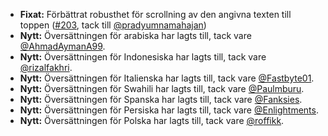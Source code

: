 * **Fixat:** Förbättrat robusthet för scrollning av den angivna texten till toppen ([#203](https://github.com/rugk/offline-qr-code/issues/203), tack till [@pradyumnamahajan](https://github.com/pradyumnamahajan))
* **Nytt:** Översättningen för arabiska har lagts till, tack vare [@AhmadAymanA99](https://github.com/AhmadAymanA99).
* **Nytt:** Översättningen för Indonesiska har lagts till, tack vare [@rizalfakhri](https://github.com/rizalfakhri).
* **Nytt:** Översättningen för Italienska har lagts till, tack vare [@Fastbyte01](https://github.com/Fastbyte01).
* **Nytt:** Översättningen för Swahili har lagts till, tack vare [@Paulmburu](https://github.com/Paulmburu).
* **Nytt:** Översättningen för Spanska har lagts till, tack vare [@Fanksies](https://github.com/Fanksies).
* **Nytt:** Översättningen för Persiska har lagts till, tack vare [@Enlightments](https://github.com/Enlightments).
* **Nytt:** Översättningen för Polska har lagts till, tack vare [@roffikk](https://github.com/roffikk).

